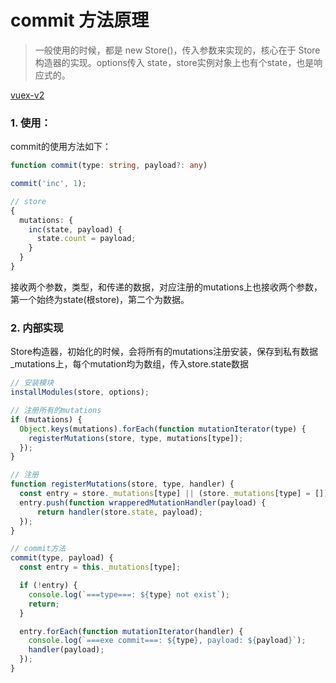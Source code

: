 # commit 方法原理

>一般使用的时候，都是 new Store()，传入参数来实现的，核心在于 Store构造器的实现。options传入 state，store实例对象上也有个state，也是响应式的。

[vuex-v2](https://github.com/XinChou16/MIX/tree/master/Vue/vuex/own-vuex-v2/vuex.js)

### 1. 使用：
commit的使用方法如下：
```ts
function commit(type: string, payload?: any)

commit('inc', 1);

// store
{
  mutations: {
    inc(state, payload) {
      state.count = payload;
    }
  }
}
```

接收两个参数，类型，和传递的数据，对应注册的mutations上也接收两个参数，第一个始终为state(根store)，第二个为数据。

### 2. 内部实现

Store构造器，初始化的时候，会将所有的mutations注册安装，保存到私有数据 _mutations上，每个mutation均为数组，传入store.state数据

```js
// 安装模块
installModules(store, options);

// 注册所有的mutations
if (mutations) {
  Object.keys(mutations).forEach(function mutationIterator(type) {
    registerMutations(store, type, mutations[type]);
  });
}

// 注册
function registerMutations(store, type, handler) {
  const entry = store._mutations[type] || (store._mutations[type] = []);
  entry.push(function wrapperedMutationHandler(payload) {
      return handler(store.state, payload);
  });
}

// commit方法
commit(type, payload) {
  const entry = this._mutations[type];

  if (!entry) {
    console.log(`===type===: ${type} not exist`);
    return;
  }

  entry.forEach(function mutationIterator(handler) {
    console.log(`===exe commit===: ${type}, payload: ${payload}`);
    handler(payload);
  });
}
```
